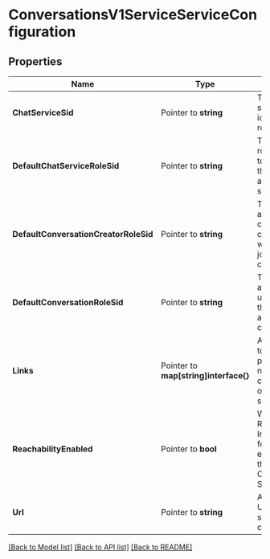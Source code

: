 # ConversationsV1ServiceServiceConfiguration

## Properties
Name | Type | Description | Notes
------------ | ------------- | ------------- | -------------
**ChatServiceSid** | Pointer to **string** | The unique string that identifies the resource |
**DefaultChatServiceRoleSid** | Pointer to **string** | The service role assigned to users when they are added to the service |
**DefaultConversationCreatorRoleSid** | Pointer to **string** | The role assigned to a conversation creator user when they join a new conversation |
**DefaultConversationRoleSid** | Pointer to **string** | The role assigned to users when they are added to a conversation |
**Links** | Pointer to **map[string]interface{}** | Absolute URL to access the push notifications configuration of this service. |
**ReachabilityEnabled** | Pointer to **bool** | Whether the Reachability Indicator feature is enabled for this Conversations Service |
**Url** | Pointer to **string** | An absolute URL for this service configuration. |

[[Back to Model list]](../README.md#documentation-for-models) [[Back to API list]](../README.md#documentation-for-api-endpoints) [[Back to README]](../README.md)


